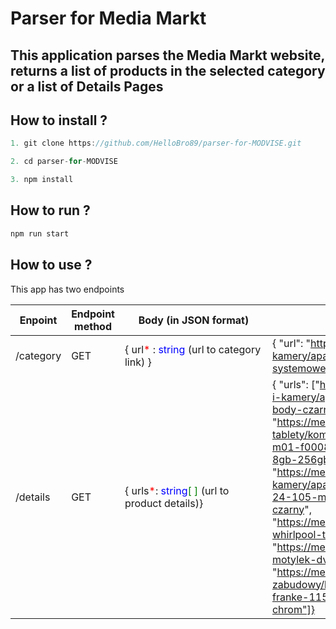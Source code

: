 # Parser for Media Markt

## This application parses the Media Markt website, returns a list of products in the selected category or a list of Details Pages

## How to install ?

```javascript
1. git clone https://github.com/HelloBro89/parser-for-MODVISE.git
```

```javascript
2. cd parser-for-MODVISE
```

```javascript
3. npm install
```

## How to run ?

```javascript
npm run start
```

## How to use ?

This app has two endpoints

| Enpoint   | Еndpoint method | <div style="min-width:220px">Body (in JSON format)</div>                                                                                      | Example                                                                                                                                                                                                                                                                                                                                                                                                                                                                                                                        |
| --------- | --------------- | --------------------------------------------------------------------------------------------------------------------------------------------- | ------------------------------------------------------------------------------------------------------------------------------------------------------------------------------------------------------------------------------------------------------------------------------------------------------------------------------------------------------------------------------------------------------------------------------------------------------------------------------------------------------------------------------ |
| /category | GET             | { url<span style="color:red">\* </span>: <span style="color:blue">string</span> (url to category link) }                                      | { "url": "https://mediamarkt.pl/foto-i-kamery/aparaty-cyfrowe/aparaty-systemowe"}                                                                                                                                                                                                                                                                                                                                                                                                                                              |
| /details  | GET             | { urls<span style="color:red">\*</span>: <span style="color:blue">string</span><span style="color:green">[ ]</span> (url to product details)} | { "urls": ["https://mediamarkt.pl/foto-i-kamery/aparat-canon-eos-r-body-czarny", "https://mediamarkt.pl/komputery-i-tablety/komputer-stacjonarny-hp-m01-f0008nw-ryzen-3-3200g-8gb-256gb-ssd-int-win10h-62", "https://mediamarkt.pl/foto-i-kamery/aparat-canon-eos-rp-rf-24-105-mm-f4-7-1-is-stm-czarny", "https://mediamarkt.pl/agd/pralka-whirlpool-tdlr6241bs-pl-n", "https://mediamarkt.pl/filmy/papillon-motylek-dvd-ksiazka", "https://mediamarkt.pl/agd-do-zabudowy/bateria-kuchenna-franke-115-0200-647-marina-chrom"]} |
